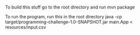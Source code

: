 To build this stuff go to the root directory and run
 mvn package

To run the program, run this in the root directory
 java -cp target/programming-challenge-1.0-SNAPSHOT.jar main.App < resources/input.csv